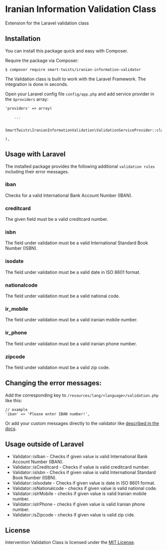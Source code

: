 # Iranian Information Validation Class

Extension for the Laravel validation class

## Installation

You can install this package quick and easy with Composer.

Require the package via Composer:

    $ composer require smart-twists/iranian-information-validator

The Validation class is built to work with the Laravel Framework. The integration is done in seconds.

Open your Laravel config file `config/app.php` and add service provider in the `$providers` array:
    
    'providers' => array(

        ...

        SmartTwists\IranianInformationValidation\ValidationServiceProvider::class,

    ),
  

## Usage with Laravel

The installed package provides the following additional `validation rules` including their error messages.

### iban

Checks for a valid International Bank Account Number (IBAN).

### creditcard

The given field must be a valid creditcard number.

### isbn

The field under validation must be a valid International Standard Book Number (ISBN).

### isodate

The field under validation must be a valid date in ISO 8601 format.

### nationalcode

The field under validation must be a valid national code.

### ir_mobile

The field under validation must be a valid iranian mobile number.

### ir_phone

The field under validation must be a valid iranian phone number.

### zipcode

The field under validation must be a valid zip code.

## Changing the error messages:

Add the corresponding key to `/resources/lang/<language>/validation.php` like this:

```
// example
'iban' => 'Please enter IBAN number!',
```

Or add your custom messages directly to the validator like [described in the docs](http://laravel.com/docs/5.1/validation#custom-error-messages).

## Usage outside of Laravel

* Validator::isIban - Checks if given value is valid International Bank Account Number (IBAN).
* Validator::isCreditcard - Checks if value is valid creditcard number.
* Validator::isIsbn - Checks if given value is valid International Standard Book Number (ISBN).
* Validator::isIsodate - Checks if given value is date in ISO 8601 format.
* Validator::isNationalcode - checks if given value is valid national code.
* Validator::isIrMobile - checks if given value is valid Iranian mobile number.
* Validator::isIrPhone - checks if given value is valid Iranian phone number.
* Validator::isZipcode - checks if given value is valid zip cide.
## License

Intervention Validation Class is licensed under the [MIT License](http://opensource.org/licenses/MIT).
